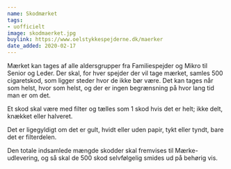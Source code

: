 ```yaml
---
name: Skodmærket
tags:
- uofficielt
image: skodmaerket.jpg
buylink: https://www.oelstykkespejderne.dk/maerker
date_added: 2020-02-17
---
```

Mærket kan tages af alle aldersgrupper fra Familiespejder og Mikro til Senior og Leder. Der skal, for hver spejder der vil tage mærket, samles 500 cigaretskod, som ligger steder hvor de ikke bør være. Det kan tages når som helst, hvor som helst, og der er ingen begrænsning på hvor lang tid man er om det. 

Et skod skal være med filter og tælles som 1 skod hvis det er helt; ikke delt, knækket eller halveret.

Det er ligegyldigt om det er gult, hvidt eller uden papir, tykt eller tyndt, bare det er filterdelen.

Den totale indsamlede mængde skodder skal fremvises til Mærke-udlevering, og så skal de 500 skod selvfølgelig smides ud på behørig vis.
